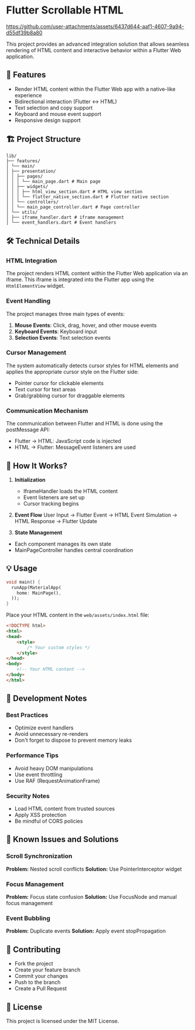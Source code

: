 
# Flutter Scrollable HTML


https://github.com/user-attachments/assets/6437d644-aaf1-4607-9a94-d55df39b8a80


This project provides an advanced integration solution that allows seamless rendering of HTML content and interactive behavior within a Flutter Web application.

## 🌟 Features

- Render HTML content within the Flutter Web app with a native-like experience
- Bidirectional interaction (Flutter ↔ HTML)
- Text selection and copy support
- Keyboard and mouse event support
- Responsive design support

## 🏗 Project Structure
```
lib/
├── features/
│ └── main/
│ ├── presentation/
│ │ ├── pages/
│ │ │ └── main_page.dart # Main page
│ │ ├── widgets/
│ │ │ ├── html_view_section.dart # HTML view section
│ │ │ └── flutter_native_section.dart # Flutter native section
│ │ └── controllers/
│ │ └── main_page_controller.dart # Page controller
│ └── utils/
│ ├── iframe_handler.dart # iframe management
│ └── event_handlers.dart # Event handlers
```
## 🛠 Technical Details

### HTML Integration
The project renders HTML content within the Flutter Web application via an iframe. This iframe is integrated into the Flutter app using the `HtmlElementView` widget.

### Event Handling
The project manages three main types of events:
1. **Mouse Events**: Click, drag, hover, and other mouse events
2. **Keyboard Events**: Keyboard input
3. **Selection Events**: Text selection events

### Cursor Management
The system automatically detects cursor styles for HTML elements and applies the appropriate cursor style on the Flutter side:
- Pointer cursor for clickable elements
- Text cursor for text areas
- Grab/grabbing cursor for draggable elements

### Communication Mechanism
The communication between Flutter and HTML is done using the postMessage API:
- Flutter → HTML: JavaScript code is injected
- HTML → Flutter: MessageEvent listeners are used

## 🚀 How It Works?

1. **Initialization**
   - IframeHandler loads the HTML content
   - Event listeners are set up
   - Cursor tracking begins

2. **Event Flow**
User Input → Flutter Event → HTML Event Simulation → HTML Response → Flutter Update

3. **State Management**
- Each component manages its own state
- MainPageController handles central coordination

## 💡 Usage

```dart
void main() {
  runApp(MaterialApp(
    home: MainPage(),
  ));
}
```

Place your HTML content in the `web/assets/index.html` file:

```html
<!DOCTYPE html>
<html>
<head>
    <style>
        /* Your custom styles */
    </style>
</head>
<body>
    <!-- Your HTML content -->
</body>
</html>
```

## 🔧 Development Notes
### Best Practices
- Optimize event handlers
- Avoid unnecessary re-renders
- Don't forget to dispose to prevent memory leaks

### Performance Tips
- Avoid heavy DOM manipulations
- Use event throttling
- Use RAF (RequestAnimationFrame)

### Security Notes
- Load HTML content from trusted sources
- Apply XSS protection
- Be mindful of CORS policies

## 🐛 Known Issues and Solutions
### Scroll Synchronization
**Problem:** Nested scroll conflicts
**Solution:** Use PointerInterceptor widget

### Focus Management
**Problem:** Focus state confusion
**Solution:** Use FocusNode and manual focus management

### Event Bubbling
**Problem:** Duplicate events
**Solution:** Apply event stopPropagation

## 🤝 Contributing
- Fork the project
- Create your feature branch
- Commit your changes
- Push to the branch
- Create a Pull Request

## 📝 License
This project is licensed under the MIT License.
